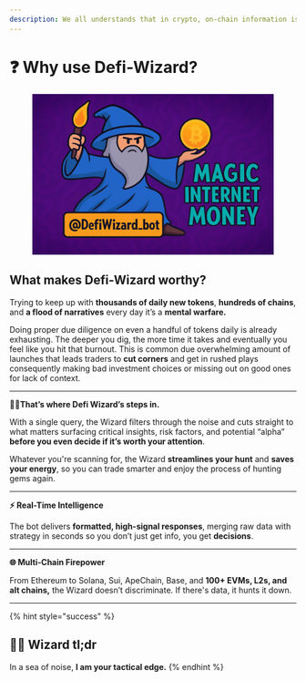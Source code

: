 ```yaml
---
description: We all understands that in crypto, on‑chain information is alpha, but...
---
```


# ❓ Why use Defi-Wizard?

<figure><img src="../.gitbook/assets/defiwizardbanner.png" alt="" width="563"><figcaption></figcaption></figure>

## What makes Defi-Wizard worthy?

Trying to keep up with **thousands of daily new tokens**, **hundreds of chains**, and **a flood of narratives** every day it’s a **mental warfare.**

Doing proper due diligence on even a handful of tokens daily is already exhausting. The deeper you dig, the more time it takes and eventually you feel like you hit that burnout. This is common due overwhelming amount of launches  that leads traders to **cut corners** and get in rushed plays consequently making bad investment choices or missing out on good ones for lack of context.

***

**🧙‍♂️That’s where Defi Wizard’s steps in.**

With a single query, the Wizard filters through the noise and cuts straight to what matters surfacing critical insights, risk factors, and potential “alpha” **before you even decide if it’s worth your attention**.

Whatever you're scanning for, the Wizard **streamlines your hunt** and **saves your energy**, so you can trade smarter and enjoy the process of hunting gems again.

***

**⚡ Real-Time Intelligence**

The bot delivers **formatted, high-signal responses**, merging raw data with strategy in seconds so you don’t just get info, you get **decisions**.

***

**🌐 Multi‑Chain Firepower**

From Ethereum to Solana, Sui, ApeChain, Base, and **100+ EVMs, L2s, and alt chains,** the Wizard doesn’t discriminate. If there's data, it hunts it down.

***

{% hint style="success" %}
## **🧙‍♂️ Wizard tl;dr**

In a sea of noise, **I am your tactical edge.**
{% endhint %}

